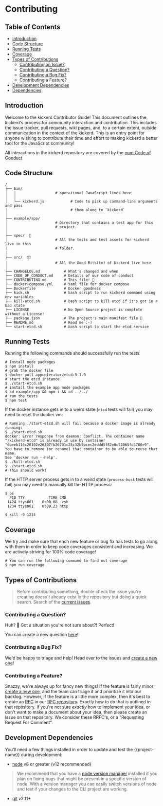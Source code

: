 # Contributing
## Table of Contents

* [Introduction](#introduction)
* [Code Structure](#code-structure)
* [Running Tests](#running-tests)
* [Coverage](#coverage)
* [Types of Contributions](#types-of-contributions)
  * [Contributing an Issue?](#contributing-an-issue)
  * [Contributing a Question?](#contributing-a-question)
  * [Contributing a Bug Fix?](#contributing-a-bug-fix)
  * [Contributing a Feature?](#contributing-a-feature)
* [Development Dependencies](#development-dependencies)
* [Dependencies](#dependencies)

## Introduction

Welcome to the kickerd Contributor Guide! This document outlines the kickerd's process for community interaction and contribution. This includes the issue tracker, pull requests, wiki pages, and, to a certain extent, outside communication in the context of the kickerd. This is an entry point for anyone wishing to contribute their time and effort to making kickerd a better tool for the JavaScript community!

All interactions in the kickerd repository are covered by the [npm Code of Conduct](https://www.npmjs.com/policies/conduct)


## Code Structure

```
/
├── bin/
│   │                  # operational JavaScript lives here
│   │
│   └── kickerd.js            # Code to pick up command-line arguments and pass 
|                             # them along to `kickerd`
│
├── example/app/
│                      # Directory that contains a test app for this
│                      # project.
│
├── spec/  🧪
│                      # All the tests and test assets for kickerd live in this
|                      # folder.
|
├── src/  📦
│                      # All the Good Bits(tm) of kickerd live here
│
├── CHANGELOG.md           # What's changed and when
├── CODE_OF_CONDUCT.md     # Details of our code of conduct
├── CONTRIBUTING.md        # This file! 🎉
├── docker-compose.yml     # Yaml file for docker compose
├── Dockerfile             # Docker goodness
├── kick.sh                # bash script to run kickerd command using env variables
├── kill-etcd.sh           # bash script to kill etcd if it's got in a bad state
├── LICENSE                # No Open Source project is complete without a License!
├── package.json           # The project's main manifest file 📃
├── README.md              # Read me :-)
└── start-etcd.sh          # bash script to start the etcd service
```

## Running Tests

Running the following commands should successfully run the tests:

```shell-script
# Install node packages
$ npm install
# grab the docker file
$ docker pull appcelerator/etcd:3.1.9
# start the etcd instance
$ ./start-etcd.sh
# install the example app node packages
$ cd example/app && npm i && cd ../../
# run the tests
$ npm test
```

If the docker instance gets in to a weird state (`etcd` tests will fail) you may need to reset the docker vm:

```
# Running ./start-etcd.sh will fail because a docker image is already running:
$ ./start-etcd.sh
docker: Error response from daemon: Conflict. The container name "/kickerd-etcd" is already in use by container "6beeb116c20102e26307fb26731c25c32b5bcec2eddd5f82e0c52065fd4700e9". You have to remove (or rename) that container to be able to reuse that name.
See 'docker run --help'.
$ ./kill-etcd.sh
$ ./start-etcd.sh
# This should work!
```

If the HTTP server process gets in to a weird state (`process-host` tests will fail) you may need to manually kill the HTTP process:

```
$ ps
  PID TTY           TIME CMD
 1424 ttys001    0:00.08 -zsh
 1234 ttys001    0:09.23 http

$ kill -9 1234
```

## Coverage

We try and make sure that each new feature or bug fix has tests to go along with them in order to keep code coverages consistent and increasing. We are actively striving for 100% code coverage!

```
# You can run the following command to find out coverage
$ npm run coverage
```

## Types of Contributions

> Before contributing something, double check the issue you're creating doesn't already exist in the repository but doing a quick search. Search of the [current issues](https://github.com/npm-wharf/kickerd/issues).

### Contributing a Question?

Huh? 🤔 Got a situation you're not sure about?! Perfect!

You can create a new question [here](https://github.com/npm-wharf/kickerd/issues/new?template=question.md&title=%5BQUESTION%5D+%3Ctitle%3E)!

### Contributing a Bug Fix?

We'd be happy to triage and help! Head over to the issues and [create a new one](https://github.com/npm-wharf/kickerd/issues/new?template=bug.md&title=%5BBUG%5D+%3Ctitle%3E)!


### Contributing a Feature?

Snazzy, we're always up for fancy new things! If the feature is fairly minor [create a new one](https://github.com/npm-wharf/kickerd/issues/new?template=feature.md&title=%5BFEATURE%5D+%3Ctitle%3E), and the team can triage it and prioritize it into our backlog. However, if the feature is a little more complex, then it's best to create an [RFC](https://en.wikipedia.org/wiki/Request_for_Comments) in our [RFC repository](https://github.com/npm/rfcs). Exactly how to do that is outlined in that repository. If you're not sure _exactly_ how to implement your idea, or don't want to make a document about your idea, then please create an issue on that repository. We consider these RRFC's, or a "Requesting Request For Comment".

## Development Dependencies

You'll need a few things installed in order to update and test the {{project-name}} during development:

* [node](https://nodejs.org/) v8 or greater (v12 recommended)

> We recommend that you have a [node version manager](https://github.com/nvm-sh/nvm) installed if you plan on fixing bugs that might be present in a specific version of node. With a version manager you can easily switch versions of node and test if your changes to the CLI project are working.

* [git](https://git-scm.com/) v2.11+
